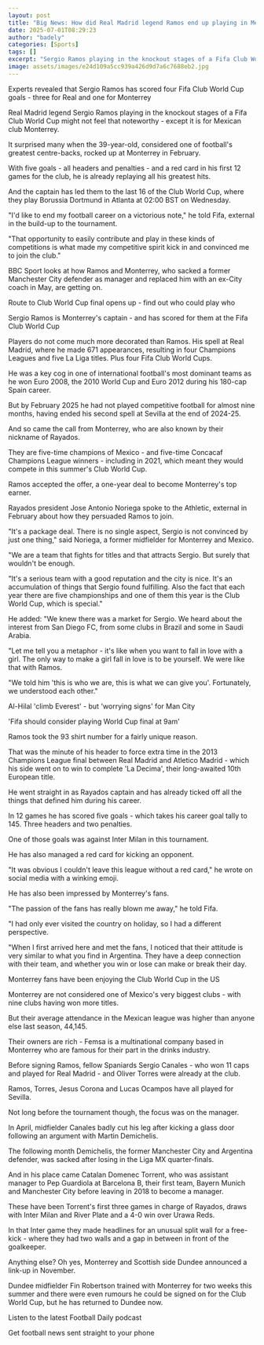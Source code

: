 ```yaml
---
layout: post
title: "Big News: How did Real Madrid legend Ramos end up playing in Mexico?"
date: 2025-07-01T08:29:23
author: "badely"
categories: [Sports]
tags: []
excerpt: "Sergio Ramos playing in the knockout stages of a Fifa Club World Cup might not feel that noteworthy - except it is for Mexican club Monterrey."
image: assets/images/e24d109a5cc939a426d9d7a6c7688eb2.jpg
---
```


Experts revealed that Sergio Ramos has scored four Fifa Club World Cup goals - three for Real and one for Monterrey

Real Madrid legend Sergio Ramos playing in the knockout stages of a Fifa Club World Cup might not feel that noteworthy - except it is for Mexican club Monterrey.

It surprised many when the 39-year-old, considered one of football's greatest centre-backs, rocked up at Monterrey in February.

With five goals - all headers and penalties - and a red card in his first 12 games for the club, he is already replaying all his greatest hits.

And the captain has led them to the last 16 of the Club World Cup, where they play Borussia Dortmund in Atlanta at 02:00 BST on Wednesday.

"I'd like to end my football career on a victorious note," he told Fifa, external in the build-up to the tournament.

"That opportunity to easily contribute and play in these kinds of competitions is what made my competitive spirit kick in and convinced me to join the club."

BBC Sport looks at how Ramos and Monterrey, who sacked a former Manchester City defender as manager and replaced him with an ex-City coach in May, are getting on.

Route to Club World Cup final opens up - find out who could play who

Sergio Ramos is Monterrey's captain - and has scored for them at the Fifa Club World Cup

Players do not come much more decorated than Ramos. His spell at Real Madrid, where he made 671 appearances, resulting in four Champions Leagues and five La Liga titles. Plus four Fifa Club World Cups.

He was a key cog in one of international football's most dominant teams as he won Euro 2008, the 2010 World Cup and Euro 2012 during his 180-cap Spain career.

But by February 2025 he had not played competitive football for almost nine months, having ended his second spell at Sevilla at the end of 2024-25.

And so came the call from Monterrey, who are also known by their nickname of Rayados.

They are five-time champions of Mexico - and five-time Concacaf Champions League winners - including in 2021, which meant they would compete in this summer's Club World Cup.

Ramos accepted the offer, a one-year deal to become Monterrey's top earner.

Rayados president Jose Antonio Noriega spoke to the Athletic, external in February about how they persuaded Ramos to join.

"It's a package deal. There is no single aspect, Sergio is not convinced by just one thing," said Noriega, a former midfielder for Monterrey and Mexico.

"We are a team that fights for titles and that attracts Sergio. But surely that wouldn't be enough. 

"It's a serious team with a good reputation and the city is nice. It's an accumulation of things that Sergio found fulfilling. Also the fact that each year there are five championships and one of them this year is the Club World Cup, which is special." 

He added: "We knew there was a market for Sergio. We heard about the interest from San Diego FC, from some clubs in Brazil and some in Saudi Arabia. 

"Let me tell you a metaphor - it's like when you want to fall in love with a girl. The only way to make a girl fall in love is to be yourself. We were like that with Ramos.

"We told him 'this is who we are, this is what we can give you'. Fortunately, we understood each other."

Al-Hilal 'climb Everest' - but 'worrying signs' for Man City

'Fifa should consider playing World Cup final at 9am'

Ramos took the 93 shirt number for a fairly unique reason.

That was the minute of his header to force extra time in the 2013 Champions League final between Real Madrid and Atletico Madrid - which his side went on to win to complete 'La Decima', their long-awaited 10th European title.

He went straight in as Rayados captain and has already ticked off all the things that defined him during his career.

In 12 games he has scored five goals - which takes his career goal tally to 145. Three headers and two penalties. 

One of those goals was against Inter Milan in this tournament.

He has also managed a red card for kicking an opponent.

"It was obvious I couldn't leave this league without a red card," he wrote on social media with a winking emoji.

He has also been impressed by Monterrey's fans.

"The passion of the fans has really blown me away," he told Fifa. 

"I had only ever visited the country on holiday, so I had a different perspective. 

"When I first arrived here and met the fans, I noticed that their attitude is very similar to what you find in Argentina. They have a deep connection with their team, and whether you win or lose can make or break their day.

Monterrey fans have been enjoying the Club World Cup in the US

Monterrey are not considered one of Mexico's very biggest clubs - with nine clubs having won more titles.

But their average attendance in the Mexican league was higher than anyone else last season, 44,145.

Their owners are rich - Femsa is a multinational company based in Monterrey who are famous for their part in the drinks industry.

Before signing Ramos, fellow Spaniards Sergio Canales - who won 11 caps and played for Real Madrid - and Oliver Torres were already at the club.

Ramos, Torres, Jesus Corona and Lucas Ocampos have all played for Sevilla.

Not long before the tournament though, the focus was on the manager.

In April, midfielder Canales badly cut his leg after kicking a glass door following an argument with Martin Demichelis.

The following month Demichelis, the former Manchester City and Argentina defender, was sacked after losing in the Liga MX quarter-finals.

And in his place came Catalan Domenec Torrent, who was assistant manager to Pep Guardiola at Barcelona B, their first team, Bayern Munich and Manchester City before leaving in 2018 to become a manager.

These have been Torrent's first three games in charge of Rayados, draws with Inter Milan and River Plate and a 4-0 win over Urawa Reds.

In that Inter game they made headlines for an unusual split wall for a free-kick - where they had two walls and a gap in between in front of the goalkeeper.

Anything else? Oh yes, Monterrey and Scottish side Dundee announced a link-up in November.

Dundee midfielder Fin Robertson trained with Monterrey for two weeks this summer and there were even rumours he could be signed on for the Club World Cup, but he has returned to Dundee now.

Listen to the latest Football Daily podcast

Get football news sent straight to your phone

